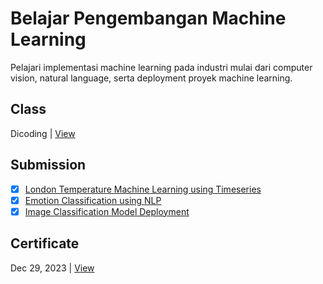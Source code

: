 # Belajar Pengembangan Machine Learning
Pelajari implementasi machine learning pada industri mulai dari computer vision, natural language, serta deployment proyek machine learning.

## Class
Dicoding | [View](https://www.dicoding.com/academies/185)

## Submission
- [x] [London Temperature Machine Learning using Timeseries](https://github.com/achmadhadikurnia/london-temp-ml-timeseries-dicoding-submission)
- [x] [Emotion Classification using NLP](https://github.com/achmadhadikurnia/emotion-classification-nlp-dicoding-submission)
- [x] [Image Classification Model Deployment](https://github.com/achmadhadikurnia/image-classification-model-deployment)

## Certificate
Dec 29, 2023 | [View](https://www.dicoding.com/certificates/JMZVD3OLQZN9)
